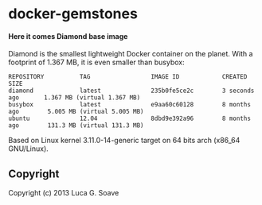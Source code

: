 docker-gemstones
================


#### Here it comes Diamond base image 

Diamond is the smallest lightweight Docker container on the planet. With a footprint of 1.367 MB, it is even smaller than busybox:

    REPOSITORY          TAG                 IMAGE ID            CREATED             SIZE
    diamond             latest              235b0fe5ce2c        3 seconds ago       1.367 MB (virtual 1.367 MB)
    busybox             latest              e9aa60c60128        8 months ago        5.005 MB (virtual 5.005 MB)
    ubuntu              12.04               8dbd9e392a96        8 months ago        131.3 MB (virtual 131.3 MB)

Based on Linux kernel 3.11.0-14-generic target on 64 bits arch (x86_64 GNU/Linux).

## Copyright

Copyright (c) 2013 Luca G. Soave

